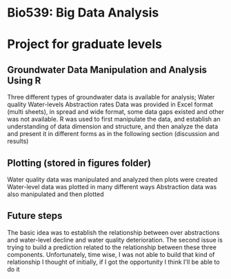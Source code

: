 # Bio539: Big Data Analysis
# Project for graduate levels
## Groundwater Data Manipulation and Analysis Using R

Three different types of groundwater data is available for analysis;
Water quality
Water-levels
Abstraction rates
Data was provided in Excel format (multi sheets), in spread and wide format, some data gaps existed and other was not available.
R was used to first manipulate the data, and establish an understanding of data dimension and structure, and then analyze the data and present it in different forms as in the following section (discussion and results)

## Plotting (stored in figures folder)
Water quality data was manipulated and analyzed then plots were created 
Water-level data was plotted in many different ways
Abstraction data was also manipulated and then plotted 

## Future steps

The basic idea was to establish the relationship between over abstractions and water-level decline and water quality deterioration.
The second issue is trying to build a prediction related to the relationship between these three components.
Unfortunately, time wise, I was not able to build that kind of relationship I thought of initially, if I got the opportunity I think
I'll be able to do it

